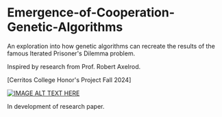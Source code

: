 # Emergence-of-Cooperation-Genetic-Algorithms
An exploration into how genetic algorithms can recreate the results of the famous Iterated Prisoner's Dilemma problem.

Inspired by research from Prof. Robert Axelrod.

[Cerritos College Honor's Project Fall 2024]

[![IMAGE ALT TEXT HERE](https://img.youtube.com/vi/YOUTUBE_VIDEO_ID_HERE/0.jpg)]([https://www.youtube.com/watch?v=YOUTUBE_VIDEO_ID_HERE](https://www.youtube.com/watch?v=9CfdexR_5SQ))


In development of research paper.
